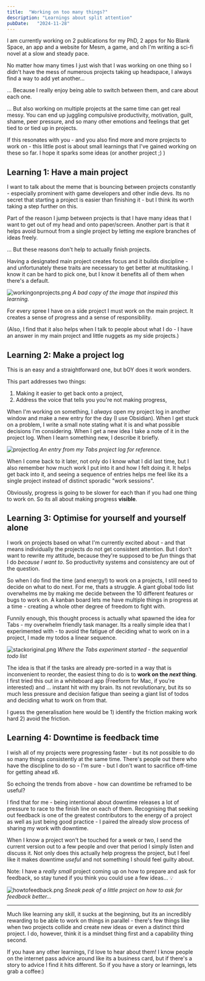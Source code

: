 ```yaml
---
title:  "Working on too many things?"
description: "Learnings about split attention"
pubDate:   "2024-11-28"
---
```


I am currently working on 2 publications for my PhD, 2 apps for No Blank Space, an app and a website for Mesm, a game, and oh I'm writing a sci-fi novel at a slow and steady pace.

No matter how many times I just wish that I was working on one thing so I didn't have the mess of numerous projects taking up headspace, I always find a way to add yet another...

... Because I really enjoy being able to switch between them, and care about each one.

... But also working on multiple projects at the same time can get real messy. You can end up juggling compulsive productivity, motivation, guilt, shame, peer pressure, and so many other emotions and feelings that get tied to or tied up in projects.

If this resonates with you - and you also find more and more projects to work on - this little post is about small learnings that I've gained working on these so far. I hope it sparks some ideas (or another project ;) )

## Learning 1: Have a main project

I want to talk about the meme that is bouncing between projects constantly - especially prominent with game developers and other indie devs. Its no secret that starting a project is easier than finishing it - but I think its worth taking a step further on this.

Part of the reason I jump between projects is that I have many ideas that I want to get out of my head and onto paper/screen. Another part is that it helps avoid burnout from a single project by letting me explore branches of ideas freely.

... But these reasons don't help to actually finish projects.

Having a designated main project creates focus and it builds discipline - and unfortunately these traits are necessary to get better at multitasking. I know it can be hard to pick one, but I know it benefits all of them when there's a default.

![workingonprojects.png](/images/workingonprojects.png)
*A bad copy of the image that inspired this learning.*

For every spree I have on a side project I must work on the main project. It creates a sense of progress and a sense of responsibility.

(Also, I find that it also helps when I talk to people about what I do - I have an answer in my main project and little nuggets as my side projects.)


## Learning 2: Make a project log
This is an easy and a straightforward one, but bOY does it work wonders.

This part addresses two things:
1. Making it easier to get back onto a project,
2. Address the voice that tells you you're not making progress,

When I'm working on something, I *always* open my project log in another window and make a new entry for the day (I use Obsidian). When I get stuck on a problem, I write a small note stating what it is and what possible decisions I'm considering. When I get a new idea I take a note of it in the project log. When I learn something new, I describe it briefly.

![projectlog](/images/projectlog.png)
*An entry from my Tabs project log for reference.*

When I come back to it later, not only do I know what I did last time, but I also remember how much work I put into it and how I felt doing it. It helps get back into it, and seeing a sequence of entries helps me feel like its a single project instead of distinct sporadic "work sessions".

Obviously, progress is going to be slower for each than if you had one thing to work on. So its all about making progress **visible**.



## Learning 3: Optimise for yourself and yourself alone
I work on projects based on what I'm currently excited about - and that means individually the projects do not get consistent attention. But I don't want to rewrite my attitude, because they're supposed to be *fun* things that I do *because I want to*. So productivity systems and consistency are out of the question.

So when I do find the time (and energy!) to work on a projects, I still need to decide on what to do next. For me, thats a struggle. A giant global todo list overwhelms me by making me decide between the 10 different features or bugs to work on. A kanban board lets me have multiple things in progress at a time - creating a whole other degree of freedom to fight with.

Funnily enough, this thought process is actually what spawned the idea for Tabs - my overwhelm friendly task manager. Its a really simple idea that I experimented with - to avoid the fatigue of deciding what to work on in a project, I made my todos a linear sequence.

![stackoriginal.png](/images/stackoriginal.png)
*Where the Tabs experiment started - the sequential todo list*

The idea is that if the tasks are already pre-sorted in a way that is inconvenient to reorder, the easiest thing to do is to **work on the *next* thing**.  I first tried this out in a whiteboard app (Freeform for Mac, if you're interested) and ... instant hit with my brain. Its not revolutionary, but its so much less pressure and decision fatigue than seeing a giant list of todos and deciding what to work on from that.

I guess the generalisation here would be 1) identify the friction making work hard 2) avoid the friction.

## Learning 4: Downtime is feedback time

I wish all of my projects were progressing faster - but its not possible to do so many things consistently at the same time. There's people out there who have the discipline to do so - I'm sure - but I don't want to sacrifice off-time for getting ahead x6.

So echoing the trends from above - how can downtime be reframed to be useful?

I find that for me - being intentional about downtime releases a lot of pressure to race to the finish line on each of them. Recognising that seeking out feedback is one of the greatest contributors to the energy of a project as well as just being good practice - I paired the already slow process of sharing my work with downtime.

When I know a project won't be touched for a week or two, I send the current version out to a few people and over that period I simply listen and discuss it. Not only does this actually help progress the project, but I feel like it makes downtime *useful* and not something I should feel guilty about.

Note: I have a *really small* project coming up on how to prepare and ask for feedback, so stay tuned if you think you could use a few ideas... 💡

![howtofeedback.png](/images/howtofeedback.png)
*Sneak peak of a little project on how to ask for feedback better...*

---

Much like learning any skill, it sucks at the beginning, but its an incredibly rewarding to be able to work on things in parallel - there's few things like when two projects collide and create new ideas or even a distinct third project. I do, however, think it is a mindset thing first and a capability thing second.

If you have any other learnings, I'd love to hear about them! I know people on the internet pass advice around like its a business card, but if there's a story to advice I find it hits different. So if you have a story or learnings, lets grab a coffee:)
